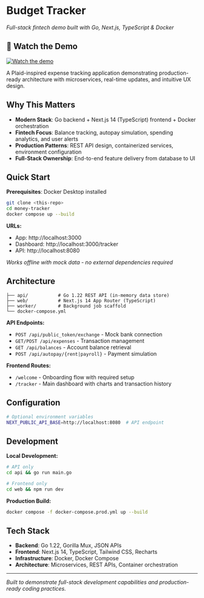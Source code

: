 # Budget Tracker
*Full-stack fintech demo built with Go, Next.js, TypeScript & Docker*

## 🎥 Watch the Demo

[![Watch the demo](./assets/thumbnail.png)](https://www.youtube.com/watch?v=bkEGmonaT6s "Watch the demo")


A Plaid-inspired expense tracking application demonstrating production-ready architecture with microservices, real-time updates, and intuitive UX design.

## Why This Matters
- **Modern Stack**: Go backend + Next.js 14 (TypeScript) frontend + Docker orchestration
- **Fintech Focus**: Balance tracking, autopay simulation, spending analytics, and user alerts
- **Production Patterns**: REST API design, containerized services, environment configuration
- **Full-Stack Ownership**: End-to-end feature delivery from database to UI

## Quick Start
**Prerequisites**: Docker Desktop installed

```bash
git clone <this-repo>
cd money-tracker
docker compose up --build
```

**URLs:**
-  App: http://localhost:3000
-  Dashboard: http://localhost:3000/tracker  
-  API: http://localhost:8080

*Works offline with mock data - no external dependencies required*


##  Architecture

```
├── api/           # Go 1.22 REST API (in-memory data store)
├── web/           # Next.js 14 App Router (TypeScript)
├── worker/        # Background job scaffold
└── docker-compose.yml
```

**API Endpoints:**
- `POST /api/public_token/exchange` - Mock bank connection
- `GET/POST /api/expenses` - Transaction management  
- `GET /api/balances` - Account balance retrieval
- `POST /api/autopay/{rent|payroll}` - Payment simulation

**Frontend Routes:**
- `/welcome` - Onboarding flow with required setup
- `/tracker` - Main dashboard with charts and transaction history

##  Configuration

```bash
# Optional environment variables
NEXT_PUBLIC_API_BASE=http://localhost:8080  # API endpoint
```

##  Development

**Local Development:**
```bash
# API only
cd api && go run main.go

# Frontend only  
cd web && npm run dev
```

**Production Build:**
```bash
docker compose -f docker-compose.prod.yml up --build
```


##  Tech Stack
- **Backend**: Go 1.22, Gorilla Mux, JSON APIs
- **Frontend**: Next.js 14, TypeScript, Tailwind CSS, Recharts
- **Infrastructure**: Docker, Docker Compose
- **Architecture**: Microservices, REST APIs, Container orchestration

---
*Built to demonstrate full-stack development capabilities and production-ready coding practices.*
